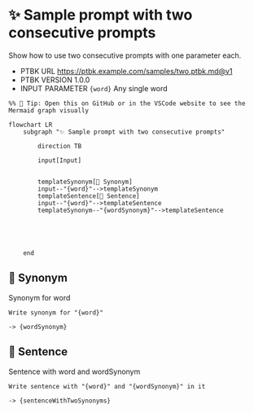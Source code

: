 # ✨ Sample prompt with two consecutive prompts

Show how to use two consecutive prompts with one parameter each.

-   PTBK URL https://ptbk.example.com/samples/two.ptbk.md@v1
-   PTBK VERSION 1.0.0
-   INPUT  PARAMETER `{word}` Any single word

<!--Graph-->
<!-- ⚠️ WARNING: This section was auto-generated -->
```mermaid
%% 🔮 Tip: Open this on GitHub or in the VSCode website to see the Mermaid graph visually

flowchart LR
    subgraph "✨ Sample prompt with two consecutive prompts"

        direction TB

        input[Input]


        templateSynonym[💬 Synonym]
        input--"{word}"-->templateSynonym
        templateSentence[💬 Sentence]
        input--"{word}"-->templateSentence
        templateSynonym--"{wordSynonym}"-->templateSentence





    end
```
<!--/Graph-->

## 💬 Synonym

Synonym for word

```text
Write synonym for "{word}"
```

`-> {wordSynonym}`

## 💬 Sentence

Sentence with word and wordSynonym

```text
Write sentence with "{word}" and "{wordSynonym}" in it
```

`-> {sentenceWithTwoSynonyms}`
